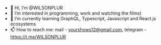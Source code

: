 - 👋 Hi, I’m @WILSONPLUR
- 👀 I’m interested in programming, work and watching the films)
- 🌱 I’m currently learning GraphQL, Typescript, Javascript and React.js ecosystems
- 📫 How to reach me: mail - yourshows12@gmail.com, telegram - https://t.me/WILSONPLUR 

<!---
WILSONPLUR/WILSONPLUR is a ✨ special ✨ repository because its `README.md` (this file) appears on your GitHub profile.
You can click the Preview link to take a look at your changes.
--->
